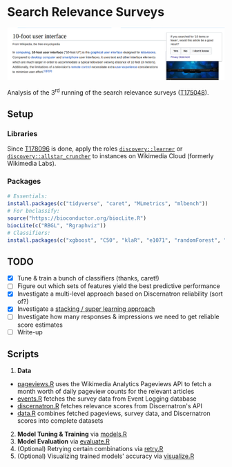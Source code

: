 # Search Relevance Surveys

[![By EBernhardson](docs/figures/example_human_search_relevance_survey.png)](https://phabricator.wikimedia.org/F9161493)

Analysis of the 3<sup>rd</sup> running of the search relevance surveys ([T175048](https://phabricator.wikimedia.org/T175048)).

## Setup

### Libraries

Since [T178096](https://phabricator.wikimedia.org/T178096) is done, apply the roles [`discovery::learner`](https://github.com/wikimedia/puppet/blob/production/modules/role/manifests/discovery/learner.pp) or [`discovery::allstar_cruncher`](https://github.com/wikimedia/puppet/blob/production/modules/role/manifests/discovery/allstar_cruncher.pp) to instances on Wikimedia Cloud (formerly Wikimedia Labs).

### Packages

```R
# Essentials:
install.packages(c("tidyverse", "caret", "MLmetrics", "mlbench"))
# For bnclassify:
source("https://bioconductor.org/biocLite.R")
biocLite(c("RBGL", "Rgraphviz"))
# Classifiers:
install.packages(c("xgboost", "C50", "klaR", "e1071", "randomForest", "deepnet", "bnclassify"))
```

## TODO

- [x] Tune & train a bunch of classifiers (thanks, caret!)
- [ ] Figure out which sets of features yield the best predictive performance
- [x] Investigate a multi-level approach based on Discernatron reliability (sort of?)
- [x] Investigate a [stacking / super learning approach](https://github.com/h2oai/h2o-tutorials/tree/master/tutorials/ensembles-stacking)
- [ ] Investigate how many responses & impressions we need to get reliable score estimates
- [ ] Write-up

## Scripts

1. **Data**
  - [pageviews.R](pageviews.R) uses the Wikimedia Analytics Pageviews API to fetch a month worth of daily pageview counts for the relevant articles
  - [events.R](events.R) fetches the survey data from Event Logging database
  - [discernatron.R](discernatron.R) fetches relevance scores from Discernatron's API
  - [data.R](data.R) combines fetched pageviews, survey data, and Discernatron scores into complete datasets
2. **Model Tuning & Training** via [models.R](models.R)
3. **Model Evaluation** via [evaluate.R](evaluate.R)
4. (Optional) Retrying certain combinations via [retry.R](retry.R)
5. (Optional) Visualizing trained models' accuracy via [visualize.R](visualize.R)
